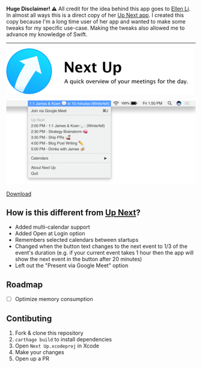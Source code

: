 **Huge Disclaimer! ⚠️** All credit for the idea behind this app goes to [Ellen Li](https://ellen.li). In almost all ways this is a direct copy of her [Up Next app](https://ellen.li/up-next/). I created this copy because I'm a long time user of her app and wanted to make some tweaks for my specific use-case. Making the tweaks also allowed me to advance my knowledge of Swift.

---

<img src="assets/promo.png" width="500px" />

![Top bar with menu showing that display all meetings for the day](assets/preview.png)

[Download](https://github.com/kvendrik/next-up/releases/download/2.1.0-alpha.1/Next.Up.zip)

## How is this different from [Up Next](https://ellen.li/up-next/)?
- Added multi-calendar support
- Added Open at Login option
- Remembers selected calendars between startups
- Changed when the button text changes to the next event to 1/3 of the event's duration (e.g. if your current event takes 1 hour then the app will show the next event in the button after 20 minutes)
- Left out the "Present via Google Meet" option

## Roadmap
- [ ] Optimize memory consumption

## Contibuting
1. Fork & clone this repository
1. `carthage build` to install dependencies
1. Open `Next Up.xcodeproj` in Xcode
1. Make your changes
1. Open up a PR

